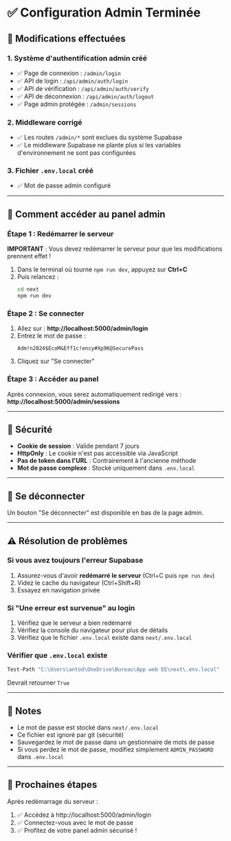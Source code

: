 # ✅ Configuration Admin Terminée

## 🔧 Modifications effectuées

### 1. Système d'authentification admin créé
- ✅ Page de connexion : `/admin/login`
- ✅ API de login : `/api/admin/auth/login`
- ✅ API de vérification : `/api/admin/auth/verify`
- ✅ API de déconnexion : `/api/admin/auth/logout`
- ✅ Page admin protégée : `/admin/sessions`

### 2. Middleware corrigé
- ✅ Les routes `/admin/*` sont exclues du système Supabase
- ✅ Le middleware Supabase ne plante plus si les variables d'environnement ne sont pas configurées

### 3. Fichier `.env.local` créé
- ✅ Mot de passe admin configuré

---

## 🚀 Comment accéder au panel admin

### Étape 1 : Redémarrer le serveur

**IMPORTANT** : Vous devez redémarrer le serveur pour que les modifications prennent effet !

1. Dans le terminal où tourne `npm run dev`, appuyez sur **Ctrl+C**
2. Puis relancez :
   ```bash
   cd next
   npm run dev
   ```

### Étape 2 : Se connecter

1. Allez sur : **http://localhost:5000/admin/login**
2. Entrez le mot de passe :
   ```
   Adm!n2024$EcoM&Eff1c!ency#Xp9K@SecurePass
   ```
3. Cliquez sur "Se connecter"

### Étape 3 : Accéder au panel

Après connexion, vous serez automatiquement redirigé vers :
**http://localhost:5000/admin/sessions**

---

## 🔐 Sécurité

- **Cookie de session** : Valide pendant 7 jours
- **HttpOnly** : Le cookie n'est pas accessible via JavaScript
- **Pas de token dans l'URL** : Contrairement à l'ancienne méthode
- **Mot de passe complexe** : Stocké uniquement dans `.env.local`

---

## 🔄 Se déconnecter

Un bouton "Se déconnecter" est disponible en bas de la page admin.

---

## ⚠️ Résolution de problèmes

### Si vous avez toujours l'erreur Supabase
1. Assurez-vous d'avoir **redémarré le serveur** (Ctrl+C puis `npm run dev`)
2. Videz le cache du navigateur (Ctrl+Shift+R)
3. Essayez en navigation privée

### Si "Une erreur est survenue" au login
1. Vérifiez que le serveur a bien redémarré
2. Vérifiez la console du navigateur pour plus de détails
3. Vérifiez que le fichier `.env.local` existe dans `next/.env.local`

### Vérifier que `.env.local` existe
```bash
Test-Path "C:\Users\antod\OneDrive\Bureau\App web EE\next\.env.local"
```
Devrait retourner `True`

---

## 📝 Notes

- Le mot de passe est stocké dans `next/.env.local`
- Ce fichier est ignoré par git (sécurité)
- Sauvegardez le mot de passe dans un gestionnaire de mots de passe
- Si vous perdez le mot de passe, modifiez simplement `ADMIN_PASSWORD` dans `.env.local`

---

## 🎯 Prochaines étapes

Après redémarrage du serveur :
1. ✅ Accédez à http://localhost:5000/admin/login
2. ✅ Connectez-vous avec le mot de passe
3. ✅ Profitez de votre panel admin sécurisé !

